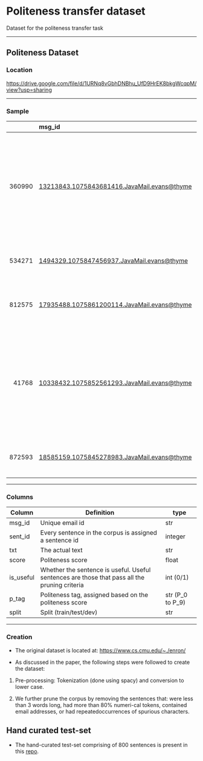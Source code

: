 # Politeness transfer dataset

Dataset for the politeness transfer task

---

## Politeness Dataset

### Location

https://drive.google.com/file/d/1URNq8vGbhDNBhu_UfD9HrEK8bkgWcqpM/view?usp=sharing

---

### Sample

|        | msg_id                                        |   sent_id | txt                                                                                                                                                              |      score |   is_useful | p_tag   | split   |
|-------:|:----------------------------------------------|----------:|:-----------------------------------------------------------------------------------------------------------------------------------------------------------------|-----------:|------------:|:--------|:--------|
| 360990 | <13213843.1075843681416.JavaMail.evans@thyme> |       458 | although it is not illegal under california or u.s. antitrust law for a firm to exercise its market power , it is illegal to do so under the federal power act . | 0.00694478 |           1 | P_0     | test    |
| 534271 | <1494329.1075847456937.JavaMail.evans@thyme>  |         7 | and i have made the changes in profile manager .                                                                                                                 | 0.888002   |           1 | P_8     | train   |
| 812575 | <17935488.1075861200114.JavaMail.evans@thyme> |        12 | investigators think yemeni man was meant to be 20th hijacker                                                                                                     | 0.291539   |           1 | P_2     | train   |
|  41768 | <10338432.1075852561293.JavaMail.evans@thyme> |         2 | we recognize that this is a difficult time in many respects - we would like your input to determine if we have to cancel one or both of these trips .            | 0.969205   |           1 | P_9     | val     |
| 872593 | <18585159.1075845278983.JavaMail.evans@thyme> |        10 | there are two tabs , one tab contains the days                                                                                                                   | 0.618491   |           1 | P_6     | train   |


---

### Columns 

| Column    	| Definition                                                                                    	| type             	|
|-----------	|-----------------------------------------------------------------------------------------------	|------------------	|
| msg_id    	| Unique email id                                                                               	| str              	|
| sent_id   	| Every sentence in the corpus is assigned a sentence id                                        	| integer          	|
| txt       	| The actual text                                                                               	|  str                	|
| score     	| Politeness score                                                                              	| float            	|
| is_useful 	| Whether the sentence is useful. Useful sentences are those that pass all the pruning criteria 	| int (0/1)        	|
| p_tag     	| Politeness tag, assigned based on the politeness score                                        	| str (P_0 to P_9) 	|
| split     	| Split (train/test/dev)                                                                        	| str              	|


---

### Creation

- The original dataset is located at: https://www.cs.cmu.edu/~./enron/


- As discussed in the paper, the following steps were followed to create the dataset:


1.  Pre-processing: Tokenization (done using spacy) and conversion to lower case.

2.  We further prune the corpus by removing the sentences that: were less than 3 words long, had more than 80% numeri-cal tokens, contained email addresses, or had repeatedoccurrences of spurious characters.


## Hand curated test-set

- The hand-curated test-set comprising of 800 sentences is present in this [repo](https://github.com/tag-and-generate/politeness-dataset/blob/master/politeness-curated-test.csv).  

